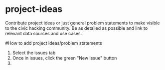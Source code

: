 # project-ideas
Contribute project ideas or just general problem statements to make visible to the civic hacking community. Be as detailed as possible and link to relevant data sources and use cases. 

#How to add project ideas/problem statements

1. Select the issues tab 
2. Once in issues, click the green "New Issue" button
3. 

